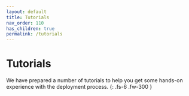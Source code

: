 ```yaml
---
layout: default
title: Tutorials
nav_order: 110
has_children: true
permalink: /tutorials
---
```


# Tutorials 

We have prepared a number of tutorials to help you get some hands-on experience with the deployment process.
{: .fs-6 .fw-300 }

